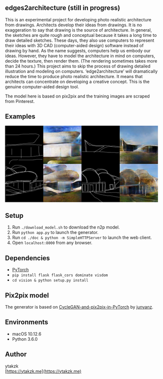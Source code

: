 ## edges2architecture (still in progress)

This is an experimental project for developing photo realistic architecture from drawings. Architects develop their ideas from drawings. It is no exaggeration to say that drawing is the source of architecture. In general, the sketches are quite rough and conceptual because it takes a long time to draw detailed sketches. These days, they also use computers to represent their ideas with 3D CAD (computer-aided design) software instead of drawing by hand. As the name suggests, computers help us embody our ideas. However, they have to model the architecture in mind on computers, decide the texture, then render them. (The rendering sometimes takes more than 24 hours.)
This project aims to skip the process of drawing detailed illustration and modeling on computers. ‘edge2architecture’ will dramatically reduce the time to produce photo realistic architecture. It means that architects can concentrate on developing a creative concept. This is the genuine computer-aided design tool.

The model here is based on pix2pix and the training images are scraped from Pinterest.

## Examples

![examples](./images/examples.png)

## Setup

1. Run ```./download_model.sh``` to download the n2p model.
2. Run ```python app.py``` to launch the generator.
3. Run ```cd ./doc & python -m SimpleHTTPServer``` to launch the web client.
4. Open ```localhost:8000``` from any browser.

## Dependencies

- [PyTorch](http://pytorch.org/)
- ```pip install flask flask_cors dominate visdom```
- ```cd vision & python setup.py install```

## Pix2pix model

The generator is based on [CycleGAN-and-pix2pix-in-PyTorch](https://github.com/junyanz/pytorch-CycleGAN-and-pix2pix) by [junyanz](https://github.com/junyanz).

## Environments

- macOS 10.12.6
- Python 3.6.0

## Author
ytakzk  
 [https://ytakzk.me](https://ytakzk.me)
